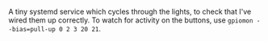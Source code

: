 A tiny systemd service which cycles through the lights, to check that
I've wired them up correctly.  To watch for activity on the buttons, 
use `gpiomon --bias=pull-up 0 2 3 20 21`.
